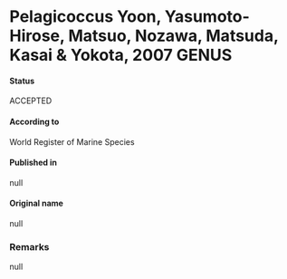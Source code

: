 Pelagicoccus Yoon, Yasumoto-Hirose, Matsuo, Nozawa, Matsuda, Kasai & Yokota, 2007 GENUS
=======

#### Status
ACCEPTED

#### According to
World Register of Marine Species

#### Published in
null

#### Original name
null

### Remarks
null